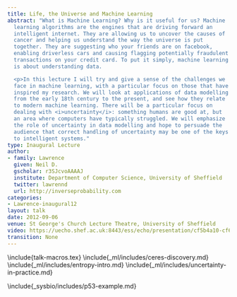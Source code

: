 ```yaml
---
title: Life, the Universe and Machine Learning
abstract: "What is Machine Learning? Why is it useful for us? Machine
  learning algorithms are the engines that are driving forward an
  intelligent internet. They are allowing us to uncover the causes of
  cancer and helping us understand the way the universe is put
  together. They are suggesting who your friends are on facebook,
  enabling driverless cars and causing flagging potentially fraudulent
  transactions on your credit card. To put it simply, machine learning
  is about understanding data.

  <p>In this lecture I will try and give a sense of the challenges we
  face in machine learning, with a particular focus on those that have
  inspired my research. We will look at applications of data modelling
  from the early 18th century to the present, and see how they relate
  to modern machine learning. There will be a particular focus on
  dealing with <i>uncertainty</i>: something humans are good at, but
  an area where computers have typically struggled. We will emphasize
  the role of uncertainty in data modelling and hope to persuade the
  audience that correct handling of uncertainty may be one of the keys
  to intelligent systems."
type: Inaugural Lecture
author:
- family: Lawrence
  given: Neil D.
  gscholar: r3SJcvoAAAAJ
  institute: Department of Computer Science, University of Sheffield
  twitter: lawrennd
  url: http://inverseprobability.com
categories:
- Lawrence-inaugural12
layout: talk
date: 2012-09-06
venue: St George's Church Lecture Theatre, University of Sheffield
video: https://uecho.shef.ac.uk:8443/ess/echo/presentation/cf5b4a10-cf6c-4446-b843-ff07fa741fa0
transition: None
---
```


\include{talk-macros.tex}
\include{_ml/includes/ceres-discovery.md}
\include{_ml/includes/entropy-intro.md}
\include{_ml/includes/uncertainty-in-practice.md}
<!--include{_ml/includes/firstOrderSystem.tex}-->
\include{_sysbio/includes/p53-example.md}

<!--include{_ml/includes/underdeterminedInaugural.tex}-->

